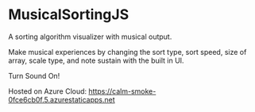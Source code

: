 # MusicalSortingJS
A sorting algorithm visualizer with musical output. 

Make musical experiences by changing the sort type, sort speed, size of array, scale type, and note sustain with the built in UI.

Turn Sound On!

Hosted on Azure Cloud: https://calm-smoke-0fce6cb0f.5.azurestaticapps.net
